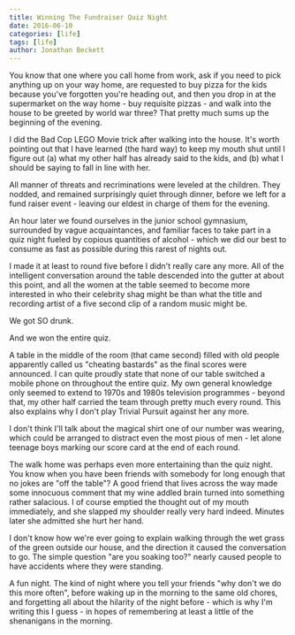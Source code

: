 ```yaml
---
title: Winning The Fundraiser Quiz Night
date: 2016-06-10
categories: [life]
tags: [life]
author: Jonathan Beckett
---
```


You know that one where you call home from work, ask if you need to pick anything up on your way home, are requested to buy pizza for the kids because you've forgotten you're heading out, and then you drop in at the supermarket on the way home - buy requisite pizzas - and walk into the house to be greeted by world war three? That pretty much sums up the beginning of the evening.

I did the Bad Cop LEGO Movie trick after walking into the house. It's worth pointing out that I have learned (the hard way) to keep my mouth shut until I figure out (a) what my other half has already said to the kids, and (b) what I should be saying to fall in line with her.

All manner of threats and recriminations were leveled at the children. They nodded, and remained surprisingly quiet through dinner, before we left for a fund raiser event - leaving our eldest in charge of them for the evening.

An hour later we found ourselves in the junior school gymnasium, surrounded by vague acquaintances, and familiar faces to take part in a quiz night fueled by copious quantities of alcohol - which we did our best to consume as fast as possible during this rarest of nights out.

I made it at least to round five before I didn't really care any more. All of the intelligent conversation around the table descended into the gutter at about this point, and all the women at the table seemed to become more interested in who their celebrity shag might be than what the title and recording artist of a five second clip of a random music might be.

We got SO drunk.

And we won the entire quiz.

A table in the middle of the room (that came second) filled with old people apparently called us "cheating bastards" as the final scores were announced. I can quite proudly state that none of our table switched a mobile phone on throughout the entire quiz. My own general knowledge only seemed to extend to 1970s and 1980s television programmes - beyond that, my other half carried the team through pretty much every round. This also explains why I don't play Trivial Pursuit against her any more.

I don't think I'll talk about the magical shirt one of our number was wearing, which could be arranged to distract even the most pious of men - let alone teenage boys marking our score card at the end of each round.

The walk home was perhaps even more entertaining than the quiz night. You know when you have been friends with somebody for long enough that no jokes are "off the table"? A good friend that lives across the way made some innocuous comment that my wine addled brain turned into something rather salacious. I of course emptied the thought out of my mouth immediately, and she slapped my shoulder really very hard indeed. Minutes later she admitted she hurt her hand.

I don't know how we're ever going to explain walking through the wet grass of the green outside our house, and the direction it caused the conversation to go. The simple question "are you soaking too?" nearly caused people to have accidents where they were standing.

A fun night. The kind of night where you tell your friends "why don't we do this more often", before waking up in the morning to the same old chores, and forgetting all about the hilarity of the night before - which is why I'm writing this I guess - in hopes of remembering at least a little of the shenanigans in the morning.